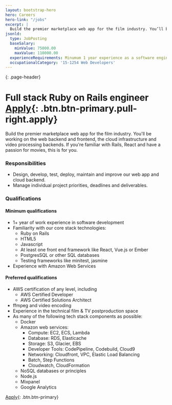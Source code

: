 ```yaml
---
layout: bootstrap-hero
hero: Careers
hero-link: "/jobs"
excerpt: |
  Build the premier marketplace web app for the film industry. You’ll be working on the web backend and frontend, the cloud infrastructure and video processing backends.
jsonld:
  type: JobPosting
  baseSalary:
    minValue: 75000.00
    maxValue: 110000.00
  experienceRequirements: Minumum 1 year experience as a software engineer
  occupationalCategory: '15-1254 Web Developers'
---
```

{: .page-header}
# Full stack Ruby on Rails engineer [Apply](https://filmhub.zendesk.com/hc/en-us/requests/new){: .btn.btn-primary.pull-right.apply}

Build the premier marketplace web app for the film industry. You'll be working on the web backend and frontend, the cloud infrastructure and video processing backends. If you're familiar with Rails, React and have a passion for movies, this is for you.

### Responsibilities

- Design, develop, test, deploy, maintain and improve our web app and cloud backend.
- Manage individual project priorities, deadlines and deliverables.

### Qualifications

#### Minimum qualifications

- 1+ year of work experience in software development
- Familiarity with our core stack technologies:
  + Ruby on Rails
  + HTML5
  + Javascript
  + At least one front end framework like React, Vue.js or Ember
  + PostgresSQL or other SQL databases
  + Testing frameworks like minitest, jasmine
- Experience with Amazon Web Services

#### Preferred qualifications

- AWS certification of any level, including
  + AWS Certified Developer
  + AWS Certified Solutions Architect
- ffmpeg and video encoding
- Experience in the technical film & TV postproduction space
- As many of the following tech stack components as possible:
  + Docker
  + Amazon web services:
    + Compute: EC2, ECS, Lambda
    + Database: RDS, Elasticache
    + Storage: S3, Glacier, EBS
    + Developer Tools: CodePipeline, Codebuild, Cloud9
    + Networking: Cloudfront, VPC, Elastic Load Balancing
    + Batch, Step Functions
    + Cloudwatch, CloudFormation
  + NoSQL databases or principles
  + Node.js
  + Mixpanel
  + Google Analytics

[Apply](https://filmhub.zendesk.com/hc/en-us/requests/new){: .btn.btn-primary}
